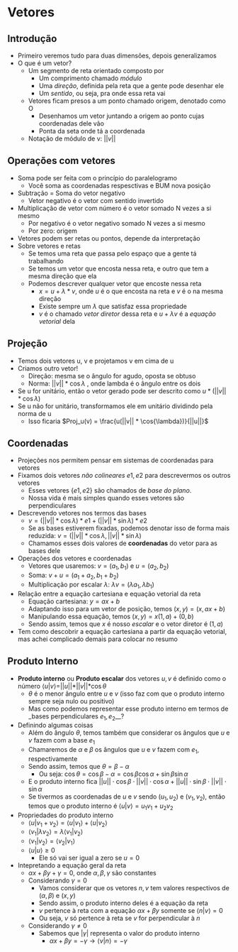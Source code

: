 # Vetores

## Introdução 

- Primeiro veremos tudo para duas dimensões, depois generalizamos
- O que é um vetor?
	- Um segmento de reta orientado composto por
		- Um comprimento chamado *módulo*
		- Uma *direção*, definida pela reta que a gente pode desenhar ele
		- Um *sentido*, ou seja, pra onde essa reta vai
	- Vetores ficam presos a um ponto chamado origem, denotado como O
		- Desenhamos um vetor juntando a origem ao ponto cujas coordenadas dele vão
		- Ponta da seta onde tá a coordenada
	- Notação de módulo de v:  $||v||$

## Operações com vetores

- Soma pode ser feita com o princípio do paralelogramo
	- Você soma as coordenadas respesctivas e BUM nova posição
- Subtração = Soma do vetor negativo 
	- Vetor negativo é o vetor com sentido invertido
- Multiplicação de vetor com número é o vetor somado N vezes a si mesmo
	- Por negativo é o vetor negativo somado N vezes a si mesmo
	- Por zero: origem
- Vetores podem ser retas ou pontos, depende da interpretação
- Sobre vetores e retas
	- Se temos uma reta que passa pelo espaço que a gente tá trabalhando
	- Se temos um vetor que encosta nessa reta, e outro que tem a mesma direção que ela
	- Podemos descrever qualquer vetor que encoste nessa reta 
		- $x = u + \lambda * v$, onde $u$ é o que encosta na reta e $v$ é o na mesma direção
		- Existe sempre um $\lambda$ que satisfaz essa propriedade
		- $v$ é o chamado _vetor diretor_ dessa reta e $u+\lambda v$ é a _equação vetorial_ dela

## Projeção 

- Temos dois vetores u, v e projetamos v em cima de u 
- Criamos outro vetor!
	- Direção: mesma se o ângulo for agudo, oposta se obtuso
	- Norma: $||v|| * \cos{\lambda}$ , onde lambda é o ângulo entre os dois
- Se u for unitário, então o vetor gerado pode ser descrito como $u*(||v|| * \cos{\lambda})$
- Se u não for unitário, transformamos ele em unitário dividindo pela norma de u 
	- Isso ficaria $Proj_u(v) = \frac{u(||v|| * \cos{\lambda})}{||u||}$

## Coordenadas

- Projeções nos permitem pensar em sistemas de coordenadas para vetores
- Fixamos dois vetores _não colineares_ $e1,e2$ para descrevermos os outros vetores
	- Esses vetores $\{e1,e2\}$ são chamados de _base do plano_.
	- Nossa vida é mais simples quando esses vetores são perpendiculares
- Descrevendo vetores nos termos das bases
	- $v = (||v||*\cos{\lambda})*e1 + (||v||*\sin{\lambda})*e2$
	- Se as bases estiverem fixadas, podemos denotar isso de forma mais reduzida: $v = (||v||*\cos{\lambda},||v||*\sin{\lambda})$
	- Chamamos esses dois valores de **coordenadas** do vetor para as bases dele
- Operações dos vetores e coordenadas
	- Vetores que usaremos: $v=(a_1,b_1)$ e $u=(a_2,b_2)$
	- Soma: $v+u=(a_1+a_2,b_1+b_2)$
	- Multiplicação por escalar $\lambda$: $\lambda v=(\lambda a_1,\lambda b_1)$
- Relação entre a equação cartesiana e equação vetorial da reta
	- Equação cartesiana: $y = ax + b$
	- Adaptando isso para um vetor de posição, temos $(x,y)=(x,ax+b)$
	- Manipulando essa equação, temos $(x,y)=x(1,a)+(0,b)$
	- Sendo assim, temos que $x$ é nosso _escalar_ e o vetor diretor é $(1,a)$
- Tem como descobrir a equação cartesiana a partir da equação vetorial, mas achei complicado demais para colocar no resumo

## Produto Interno
- __Produto interno__ ou __Produto escalar__ dos vetores $u,v$ é definido como o número $\langle u|v\rangle =||u||*||v||*\cos{\theta}$
	- $\theta$ é o menor ângulo entre $u$ e $v$ (isso faz com que o produto interno sempre seja nulo ou positivo)
	- Mas como podemos representar esse produto interno em termos de _bases perpendiculares $e_1,e_2$__?
- Definindo algumas coisas
	- Além do ângulo $\theta$, temos também que considerar os ângulos que $u$ e $v$ fazem com a base $e_1$
	- Chamaremos de $\alpha$ e $\beta$ os ângulos que $u$ e $v$ fazem com $e_1$, respectivamente
	- Sendo assim, temos que $\theta=\beta-\alpha$
		- Ou seja: $\cos{\theta}=\cos{\beta-\alpha}=\cos{\beta}\cos{\alpha}+\sin{\beta}\sin{\alpha}$
	- E o produto interno fica $||u||\cdot\cos{\beta}\cdot||v||\cdot\cos{\alpha} + ||u||\cdot\sin{\beta}\cdot||v||\cdot\sin{\alpha}$
	- Se tivermos as coordenadas de $u$ e $v$ sendo $(u_1,u_2)$ e $(v_1,v_2)$, então temos que o produto interno é $\langle u|v \rangle =u_1v_1 + u_2v_2$
- Propriedades do produto interno
	- $\langle u|v_1+v_2 \rangle = \langle u|v_1 \rangle + \langle u|v_2\rangle$
	- $\langle v_1|\lambda v_2\rangle = \lambda\langle v_1| v_2\rangle$
	- $\langle v_1| v_2\rangle = \langle v_2| v_1\rangle$
	- $\langle u|u \rangle \geq 0$
		- Ele só vai ser igual a zero se $u=0$
- Intepretando a equação geral da reta
	- $\alpha x + \beta y + \gamma = 0$, onde $\alpha,\beta,\gamma$ são constantes
	- Considerando $\gamma=0$
		- Vamos considerar que os vetores $n,v$ tem valores respectivos de $(\alpha,\beta)$ e $(x,y)$
		- Sendo assim, o produto interno deles é a equação da reta
		- $v$ pertence à reta com a equação $\alpha x + \beta y$ somente se $\langle n|v \rangle = 0$
		- Ou seja, $v$ só pertence à reta se $v$ for perpendicular à $n$
	- Considerando $\gamma \neq 0$
		- Sabemos que $|\gamma|$ representa o valor do produto interno
			- $\alpha x + \beta y = -\gamma \to \langle v|n \rangle = -\gamma$ 
